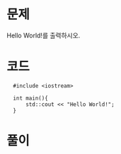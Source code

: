 # 문제 

  Hello World!를 출력하시오.

# 코드
```
  #include <iostream> 

  int main(){
      std::cout << "Hello World!"; 
  } 
```
# 풀이

 
